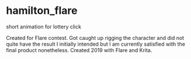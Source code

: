 # hamilton_flare
 short animation for lottery click

Created for Flare contest. Got caught up rigging the character and did not quite have the result I initially intended but I am currently satisfied with the final product nonetheless. Created 2019 with Flare and Krita.
